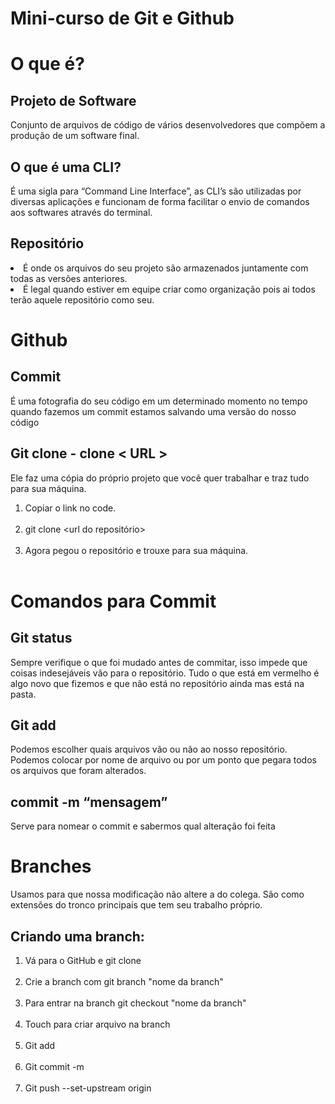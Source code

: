 # Mini-curso de Git e Github
<h1> O que é? </h1>
<h2>Projeto de Software</h2> 
<p>Conjunto de arquivos de código de vários desenvolvedores que compõem a produção de um software final.</p>
<h2>O que é uma CLI?</h2>
<p>É uma sigla para “Command Line Interface”, as CLI’s são utilizadas por diversas aplicações e funcionam de forma facilitar o envio de comandos aos softwares através do terminal.</p>
<h2>Repositório</h2>
<li> É onde os arquivos do seu projeto são armazenados juntamente com todas as versões anteriores.</li>
<li>É legal quando estiver em equipe criar como organização pois ai todos terão aquele repositório como seu.</li>
<h1>Github</h1>
<h2>Commit</h2>
<p>É uma fotografia do seu código em um determinado momento no tempo quando fazemos um commit estamos salvando uma versão do nosso código </p>
<h2>Git clone -  clone < URL ></h2>
  <p>Ele faz uma cópia do próprio projeto que você quer trabalhar e traz tudo para sua máquina.</p>
<ol>
  <li>Copiar o link no code.</li><br>
  <li>git clone &lt;url do repositório&gt;</li><br>
  <li>Agora pegou o repositório e trouxe para sua máquina.</li><br>
</ol>
 <h1>Comandos para Commit</h1>
 <h2>Git status</h2>
<p>Sempre verifique o que foi mudado antes de commitar, isso impede que coisas indesejáveis vão para o repositório. Tudo o que está em vermelho é algo novo que fizemos e que não está no repositório ainda mas está na pasta.</p>
  <h2>Git add</h2>
  <p>Podemos escolher quais arquivos vão ou não ao nosso repositório. Podemos colocar por nome de arquivo ou por um ponto que pegara todos os arquivos que foram alterados. </p>
  <h2>commit -m “mensagem”</h2>
  <p>Serve para nomear o commit e sabermos qual alteração foi feita</p>
  <h1>Branches</h1>
  <p>Usamos para que nossa modificação não altere a do colega. São como extensões do tronco principais que tem seu trabalho próprio.</p>
  <h2>Criando uma branch:</h2>
  <ol>
  <li>Vá para o GitHub e git clone</li><br>
  <li>Crie a branch com git branch "nome da branch"</li><br>
  <li>Para entrar na branch git checkout "nome da branch"</li><br>
  <li>Touch para criar arquivo na branch</li><br>
  <li>Git add</li><br>
  <li>Git commit -m</li><br>
  <li>Git push --set-upstream origin</li><br>
</ol>

